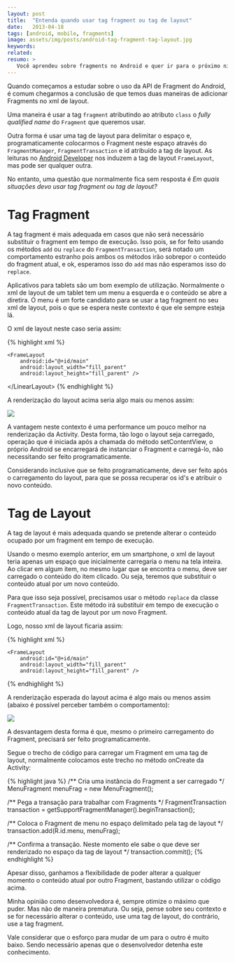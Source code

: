 ```yaml
---
layout: post
title:  "Entenda quando usar tag fragment ou tag de layout"
date:   2013-04-18
tags: [android, mobile, fragments]
image: assets/img/posts/android-tag-fragment-tag-layout.jpg
keywords:
related:
resumo: >
   Você aprendeu sobre fragments no Android e quer ir para o próximo nível no quesito conhecimento sobre esta ferramenta bacana que temos no Android. Então venha ver este detalhe incrível sobre para que serve a tag fragment e quando usá-la.
---
```

Quando começamos a estudar sobre o uso da API de Fragment do Android, é comum chegarmos a conclusão de que temos duas maneiras de adicionar Fragments no xml de layout.

Uma maneira é usar a tag `fragment` atributindo ao atributo `class` o _fully qualified name_ do `Fragment` que queremos usar.

Outra forma é usar uma tag de layout para delimitar o espaço e, programaticamente colocarmos o Fragment neste espaço através do `FragmentManager`, `FragmentTransaction` e id atribuído a tag de layout. As leituras no <a title="Android Developer" href="developer.android.com" target="_blank">Android Developer</a> nos induzem a tag de layout `FrameLayout`, mas pode ser qualquer outra.

No entanto, uma questão que normalmente fica sem resposta é _Em quais situações devo usar tag fragment ou tag de layout?_

<h1>Tag Fragment</h1>

A tag fragment é mais adequada em casos que não será necessário substituir o fragment em tempo de execução. Isso pois, se for feito usando os métodos `add` ou `replace` do `FragmentTransaction`, será notado um comportamento estranho pois ambos os métodos irão sobrepor o conteúdo do fragment atual, e ok, esperamos isso do `add` mas não esperamos isso do `replace`.

Aplicativos para tablets são um bom exemplo de utilização. Normalmente o xml de layout de um tablet tem um menu a esquerda e o conteúdo se abre a diretira. O menu é um forte candidato para se usar a tag fragment no seu xml de layout, pois o que se espera neste contexto é que ele sempre esteja lá.

O xml de layout neste caso seria assim:

{% highlight xml %}
<?xml version="1.0" encoding="utf-8"?>
<LinearLayout xmlns:android="http://schemas.android.com/apk/res/android"
    xmlns:tools="http://schemas.android.com/tools"
    android:layout_width="fill_parent"
    android:layout_height="fill_parent" >

    <FrameLayout
        android:id="@+id/main"
        android:layout_width="fill_parent"
        android:layout_height="fill_parent" />

<\/LinearLayout>
{% endhighlight %}

A renderização do layout acima seria algo mais ou menos assim:

![]({{site.url}}/assets/img/posts/tablet.png)

A vantagem neste contexto é uma performance um pouco melhor na renderização da Activity. Desta forma, tão logo o layout seja carregado, operação que é iniciada após a chamada do método setContentView, o próprio Android se encarregará de instanciar o Fragment e carregá-lo, não necessitando ser feito programaticamente.

Considerando inclusive que se feito programaticamente, deve ser feito após o carregamento do layout, para que se possa recuperar os id's e atribuir o novo conteúdo.

<h1>Tag de Layout</h1>

A tag de layout é mais adequada quando se pretende alterar o conteúdo ocupado por um fragment em tempo de execução.

Usando o mesmo exemplo anterior, em um smartphone, o xml de layout teria apenas um espaço que inicialmente carregaria o menu na tela inteira. Ao clicar em algum item, no mesmo lugar que se encontra o menu, deve ser carregado o conteúdo do item clicado. Ou seja, teremos que substituir o conteúdo atual por um novo conteúdo.

Para que isso seja possível, precisamos usar o método `replace` da classe `FragmentTransaction`. Este método irá substituir em tempo de execução o conteúdo atual da tag de layout por um novo Fragment.

Logo, nosso xml de layout ficaria assim:

{% highlight xml %}
<?xml version="1.0" encoding="utf-8"?>
<LinearLayout xmlns:android="http://schemas.android.com/apk/res/android"
    xmlns:tools="http://schemas.android.com/tools"
    android:layout_width="fill_parent"
    android:layout_height="fill_parent" >

    <FrameLayout
        android:id="@+id/main"
        android:layout_width="fill_parent"
        android:layout_height="fill_parent" />

</LinearLayout>
{% endhighlight %}

A renderização esperada do layout acima é algo mais ou menos assim (abaixo é possível perceber também o comportamento):

![]({{site.url}}/assets/img/posts/smartphone.png)

A desvantagem desta forma é que, mesmo o primeiro carregamento do Fragment, precisará ser feito programaticamente.

Segue o trecho de código para carregar um Fragment em uma tag de layout, normalmente colocamos este trecho no método onCreate da Activity:


{% highlight java %}
/** Cria uma instância do Fragment a ser carregado */
MenuFragment menuFrag = new MenuFragment();

/** Pega a transação para trabalhar com Fragments */
FragmentTransaction transaction = getSupportFragmentManager().beginTransaction();

/** Coloca o Fragment de menu no espaço delimitado pela tag de layout */
transaction.add(R.id.menu, menuFrag);

/** Confirma a transação. Neste momento ele sabe o que deve ser renderizado no espaço da tag de layout */
transaction.commit();
{% endhighlight %}

Apesar disso, ganhamos a flexibilidade de poder alterar a qualquer momento o conteúdo atual por outro Fragment, bastando utilizar o código acima.

Minha opinião como desenvolvedora é, sempre otimize o máximo que puder. Mas não de maneira prematura. Ou seja, pense sobre seu contexto e se for necessário alterar o conteúdo, use uma tag de layout, do contrário, use a tag fragment.

Vale considerar que o esforço para mudar de um para o outro é muito baixo. Sendo necessário apenas que o desenvolvedor detenha este conhecimento.

